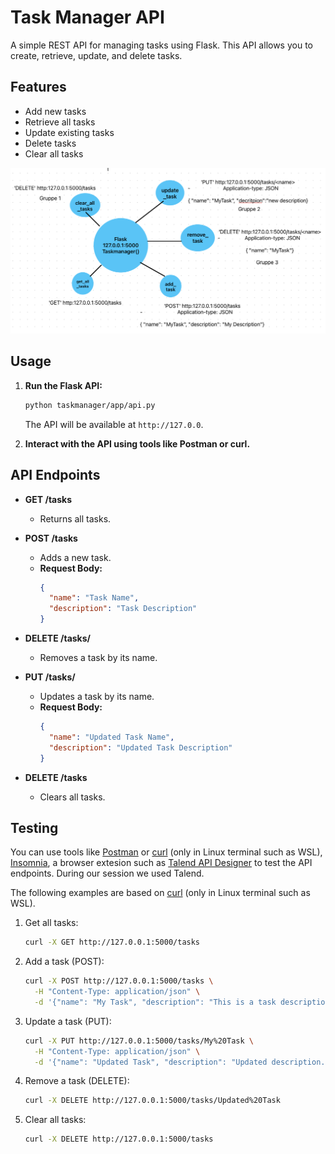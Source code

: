 
# Task Manager API

A simple REST API for managing tasks using Flask. This API allows you to create, retrieve, update, and delete tasks.

## Features

- Add new tasks
- Retrieve all tasks
- Update existing tasks
- Delete tasks
- Clear all tasks

![API Endpoints](./assets/task_manager_api.jpeg)

## Usage

1. **Run the Flask API:**

   ```bash
   python taskmanager/app/api.py
   ```

   The API will be available at `http://127.0.0`.

2. **Interact with the API using tools like Postman or curl.**

## API Endpoints

- **GET /tasks**
  - Returns all tasks.

- **POST /tasks**
  - Adds a new task.
  - **Request Body:**
    ```json
    {
      "name": "Task Name",
      "description": "Task Description"
    }
    ```

- **DELETE /tasks/<task-name>**
  - Removes a task by its name.

- **PUT /tasks/<task-name>**
  - Updates a task by its name.
  - **Request Body:**
    ```json
    {
      "name": "Updated Task Name",
      "description": "Updated Task Description"
    }
    ```

- **DELETE /tasks**
  - Clears all tasks.

## Testing

You can use tools like [Postman](https://www.postman.com/) or [curl](https://curl.se/) (only in Linux terminal such as WSL), [Insomnia](https://insomnia.rest/), a browser extesion such as [Talend API Designer](https://www.talend.com/products/talend-api-designer/) to test the API endpoints.
During our session we used Talend.

The following examples are based on [curl](https://curl.se/) (only in Linux terminal such as WSL).

1. Get all tasks:

   ```bash
   curl -X GET http://127.0.0.1:5000/tasks
   ```

2. Add a task (POST):

   ```bash
   curl -X POST http://127.0.0.1:5000/tasks \
     -H "Content-Type: application/json" \
     -d '{"name": "My Task", "description": "This is a task description."}'
   ```

5. Update a task (PUT):

   ```bash
   curl -X PUT http://127.0.0.1:5000/tasks/My%20Task \
     -H "Content-Type: application/json" \
     -d '{"name": "Updated Task", "description": "Updated description."}'
   ```

4. Remove a task (DELETE):

   ```bash
   curl -X DELETE http://127.0.0.1:5000/tasks/Updated%20Task
   ```



5. Clear all tasks:

   ```bash
   curl -X DELETE http://127.0.0.1:5000/tasks
   ```

